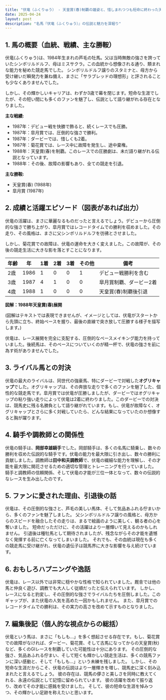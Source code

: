 ```yaml
---
title: "伏竜（ふくりゅう） - 天皇賞(春)制覇の雄姿と、惜しまれつつも短命に終わった天才馬"
date: 2025-04-24
layout: post
description: "名馬『伏竜（ふくりゅう）』の伝説と魅力を深堀り"
---
```


## 1. 馬の概要（血統、戦績、主な勝鞍）

伏竜(ふくりゅう)は、1984年生まれの芦毛の牡馬。父は当時無敵の強さを誇っていたシンボリルドルフ、母はミスサクラ。この血統から想像される通り、類まれな能力を秘めた競走馬でした。  シンボリルドルフ譲りのスタミナと、母方から受け継いだ瞬発力を兼ね備え、まさに「サラブレッドの理想形」と評されることも少なくありませんでした。

しかし、その輝かしいキャリアは、わずか3歳で幕を閉じます。短命な生涯でしたが、その短い間にも多くのファンを魅了し、伝説として語り継がれる存在となりました。

**主な戦績:**

* 1987年：デビュー戦を快勝で飾ると、続くレースでも圧勝。
* 1987年：皐月賞では、圧倒的な強さで勝利。
* 1987年：ダービーでは、惜しくも2着。
* 1987年：菊花賞では、レース中に故障を発生し、途中棄権。
* 1988年：天皇賞(春)を制覇。このレースでの圧勝劇は、未だ語り継がれる伝説となっています。
* 1988年：その後、故障の影響もあり、全ての競走を引退。

**主な勝鞍:**

* 天皇賞(春) (1988年)
* 皐月賞 (1987年)


## 2. 成績と活躍エピソード（図表があれば出力）

伏竜の活躍は、まさに華麗なるものだったと言えるでしょう。デビューから圧倒的な強さで勝ち上がり、皐月賞ではレコードタイムでの勝利を収めました。その走り、その風格は、まさに父シンボリルドルフを彷彿とさせました。

しかし、菊花賞での故障は、伏竜の運命を大きく変えました。この故障が、その後の競走生活に大きな影を落とすことになります。

| 年齢 | 年 | 1着 | 2着 | 3着 | その他 | 備考 |
|---|---|---|---|---|---|---|
| 2歳 | 1986 | 1 | 0 | 0 | 1 | デビュー戦勝利を含む |
| 3歳 | 1987 | 4 | 1 | 0 | 0 | 皐月賞制覇、ダービー2着 |
| 4歳 | 1988 | 1 | 0 | 0 | 0 | 天皇賞(春)制覇後引退 |


**図解：1988年天皇賞(春)展開**

(図解はテキストでは表現できませんが、イメージとしては、伏竜がスタートから先頭に立ち、終始ペースを握り、最後の直線で突き放して圧勝する様子を描写します。)

伏竜は、レース展開を完全に支配する、圧倒的なペースメイキング能力を持っていました。後続馬は、そのペースについていくのが精一杯で、伏竜の強さを前に為す術がありませんでした。


## 3. ライバル馬との対決

伏竜の最大のライバルは、同世代の強豪馬、特にダービーで対戦した**オグリキャップ**でした。オグリキャップは、その奔放な走りで多くのファンを魅了した、個性的な競走馬です。皐月賞では伏竜が圧勝しましたが、ダービーではオグリキャップの粘り強い走りによって伏竜は2着に終わりました。このダービーでの対決は、競馬史に残る名勝負として語り継がれています。もし、伏竜が故障なく、オグリキャップとさらに多く対戦していたら、どんな結果になっていたのか想像すると胸が躍ります。


## 4. 騎手や調教師との関係性

伏竜の騎手は、**岡部幸雄騎手**でした。岡部騎手は、多くの名馬に騎乗し、数々の勝利を収めた伝説的な騎手です。伏竜の能力を最大限に引き出し、数々の勝利に貢献しました。調教師は**田中和夫調教師**で、伏竜の繊細な能力を理解し、その才能を最大限に開花させるための適切な管理とトレーニングを行っていました。  騎手と調教師の信頼関係、そして伏竜の才能が三位一体となって、数々の伝説的なレースを生み出したのです。


## 5. ファンに愛された理由、引退後の話

伏竜は、その圧倒的な強さと、芦毛の美しい馬体、そして気品あふれる佇まいから、多くのファンを魅了しました。  父シンボリルドルフ譲りの風格と、母方からのスピードを融合したその走りは、まるで絵画のように美しく、観る者の心を奪いました。  短命だっただけに、その活躍はより一層輝いて見えるのかもしれません。  引退後は種牡馬として期待されましたが、残念ながらその才能を遺憾なく発揮する前に亡くなってしまいました。  それでも、その血統は現在も多くの競走馬に受け継がれ、伏竜の遺伝子は競馬界に大きな影響を与え続けています。


## 6. おもしろハプニングや逸話

伏竜は、レース以外では非常に穏やかな性格で知られていました。厩舎では他の馬と仲良く遊び、調教でも大人しく従順だったと伝えられています。  しかし、レースになると豹変し、その圧倒的な強さでライバルたちを圧倒しました。このギャップが、また伏竜の人気を高めた一因かもしれません。  また、皐月賞でのレコードタイムでの勝利は、その実力の高さを改めて示すものとなりました。


## 7. 編集後記（個人的な視点からの総括）

伏竜という馬は、まさに「もしも…」を多く想起させる存在です。もし、菊花賞での故障がなければ、ダービー、菊花賞、そして古馬になってからの天皇賞(秋)など、多くのGIレースを制覇していた可能性は十分にあります。  その圧倒的な強さ、気品あふれる佇まい、そして短くも輝かしい競走生活は、多くの競馬ファンに深い感動と、そして「もしも…」という未練を残しました。  しかし、その短命な生涯だからこそ、伏竜の伝説はより一層輝きを増し、競馬史に深く刻み込まれたと言えるでしょう。  彼の存在は、競馬の儚さと美しさを同時に教えてくれる、永遠の伝説として記憶に留められています。  彼の活躍を改めて振り返り、改めてその才能に感銘を受けました。  そして、彼の短命な生涯を悼みつつ、その輝かしい足跡を称えたいと思います。
